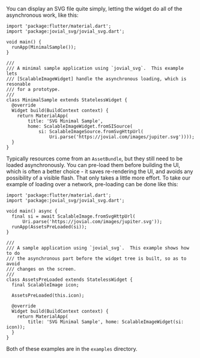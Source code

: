 
You can display an SVG file quite simply, letting the widget do all
of the asynchronous work, like this:

```
import 'package:flutter/material.dart';
import 'package:jovial_svg/jovial_svg.dart';

void main() {
  runApp(MinimalSample());
}

///
/// A minimal sample application using `jovial_svg`.  This example lets
/// [ScalableImageWidget] handle the asynchronous loading, which is resonable
/// for a prototype.
///
class MinimalSample extends StatelessWidget {
  @override
  Widget build(BuildContext context) {
    return MaterialApp(
        title: 'SVG Minimal Sample',
        home: ScalableImageWidget.fromSISource(
            si: ScalableImageSource.fromSvgHttpUrl(
                Uri.parse('https://jovial.com/images/jupiter.svg'))));
  }
}
```

Typically resources come from an `AssetBundle`, but they still need to be
loaded asynchronously.  You can pre-load them before building the UI,
which is often a better choice - it saves re-rendering the UI, and avoids
any possibility of a visible flash.  That only takes a little more effort.
To take our example of loading over a network, pre-loading can be done
like this:

```
import 'package:flutter/material.dart';
import 'package:jovial_svg/jovial_svg.dart';

void main() async {
  final si = await ScalableImage.fromSvgHttpUrl(
      Uri.parse('https://jovial.com/images/jupiter.svg'));
  runApp(AssetsPreLoaded(si));
}

///
/// A sample application using `jovial_svg`.  This example shows how to do
/// the asynchronous part before the widget tree is built, so as to avoid
/// changes on the screen.
///
class AssetsPreLoaded extends StatelessWidget {
  final ScalableImage icon;

  AssetsPreLoaded(this.icon);

  @override
  Widget build(BuildContext context) {
    return MaterialApp(
        title: 'SVG Minimal Sample', home: ScalableImageWidget(si: icon));
  }
}
```

Both of these examples are in the `examples` directory.
